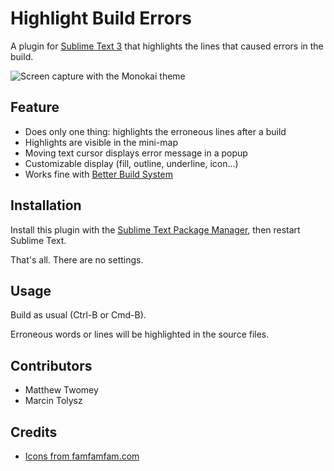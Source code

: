 Highlight Build Errors
======================

A plugin for [Sublime Text 3](http://www.sublimetext.com/) that highlights the lines that caused errors in the build.

![Screen capture with the Monokai theme](http://i.imgur.com/nj4WGFF.png)

## Feature

* Does only one thing: highlights the erroneous lines after a build
* Highlights are visible in the mini-map
* Moving text cursor displays error message in a popup
* Customizable display (fill, outline, underline, icon...)
* Works fine with [Better Build System](https://sublime.wbond.net/packages/Better%20Build%20System)

## Installation

Install this plugin with the [Sublime Text Package Manager](https://sublime.wbond.net/), then restart Sublime Text.

That's all. There are no settings.

## Usage

Build as usual (Ctrl-B or Cmd-B).

Erroneous words or lines will be highlighted in the source files.

## Contributors

* Matthew Twomey
* Marcin Tolysz

## Credits

* [Icons from famfamfam.com](http://www.famfamfam.com/lab/icons/silk/)
